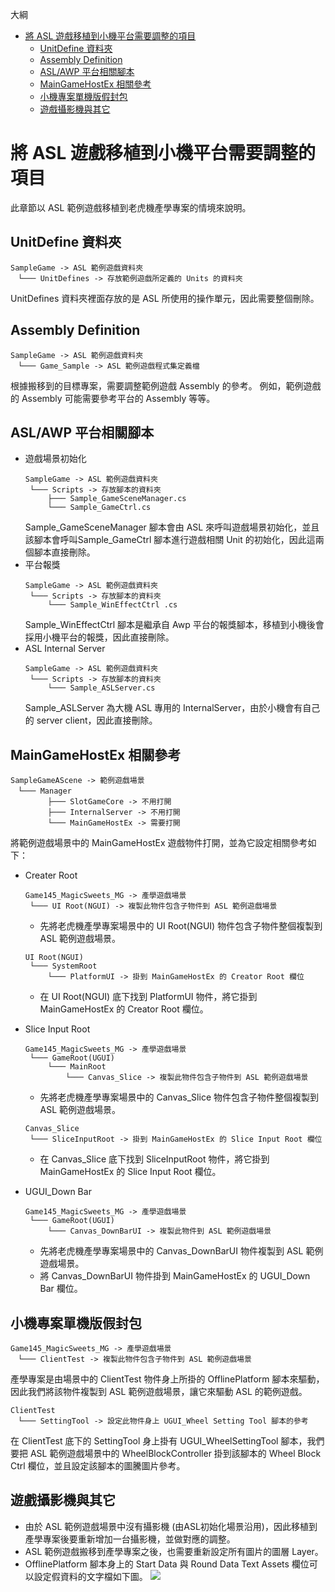 大綱
* [將 ASL 遊戲移植到小機平台需要調整的項目](#將-asl-遊戲移植到小機平台需要調整的項目)
    * [UnitDefine 資料夾](#unitdefine-資料夾)
    * [Assembly Definition](#assembly-definition)
    * [ASL/AWP 平台相關腳本](#aslawp-平台相關腳本)
    * [MainGameHostEx 相關參考](#maingamehostex-相關參考)
    * [小機專案單機版假封包](#小機專案單機版假封包)
    * [遊戲攝影機與其它](#遊戲攝影機與其它)

# 將 ASL 遊戲移植到小機平台需要調整的項目
此章節以 ASL 範例遊戲移植到老虎機產學專案的情境來說明。

## UnitDefine 資料夾
```
SampleGame -> ASL 範例遊戲資料夾
　└─── UnitDefines -> 存放範例遊戲所定義的 Units 的資料夾
```
UnitDefines 資料夾裡面存放的是 ASL 所使用的操作單元，因此需要整個刪除。

## Assembly Definition
```
SampleGame -> ASL 範例遊戲資料夾
　└─── Game_Sample -> ASL 範例遊戲程式集定義檔
```
根據搬移到的目標專案，需要調整範例遊戲 Assembly 的參考。
例如，範例遊戲的 Assembly 可能需要參考平台的 Assembly 等等。

## ASL/AWP 平台相關腳本
* 遊戲場景初始化
    ```
    SampleGame -> ASL 範例遊戲資料夾
     └─── Scripts -> 存放腳本的資料夾
         ├─── Sample_GameSceneManager.cs
         └─── Sample_GameCtrl.cs
    ```
    Sample_GameSceneManager 腳本會由 ASL 來呼叫遊戲場景初始化，並且該腳本會呼叫Sample_GameCtrl 腳本進行遊戲相關 Unit 的初始化，因此這兩個腳本直接刪除。
* 平台報獎
    ```
    SampleGame -> ASL 範例遊戲資料夾
     └─── Scripts -> 存放腳本的資料夾
         └─── Sample_WinEffectCtrl .cs
    ```
    Sample_WinEffectCtrl 腳本是繼承自 Awp 平台的報獎腳本，移植到小機後會採用小機平台的報獎，因此直接刪除。
* ASL Internal Server
    ```
    SampleGame -> ASL 範例遊戲資料夾
     └─── Scripts -> 存放腳本的資料夾
         └─── Sample_ASLServer.cs
    ```
    Sample_ASLServer 為大機 ASL 專用的 InternalServer，由於小機會有自己的 server client，因此直接刪除。

## MainGameHostEx 相關參考
```
SampleGameAScene -> 範例遊戲場景
　└─── Manager
　　　　　├─── SlotGameCore -> 不用打開
　　　　　├─── InternalServer -> 不用打開
　　　　　└─── MainGameHostEx -> 需要打開
```
將範例遊戲場景中的 MainGameHostEx 遊戲物件打開，並為它設定相關參考如下：

* Creater Root
    ```
    Game145_MagicSweets_MG -> 產學遊戲場景
     └─── UI Root(NGUI) -> 複製此物件包含子物件到 ASL 範例遊戲場景
    ```
    * 先將老虎機產學專案場景中的 UI Root(NGUI) 物件包含子物件整個複製到 ASL 範例遊戲場景。

    ```
    UI Root(NGUI)
     └─── SystemRoot
         └─── PlatformUI -> 掛到 MainGameHostEx 的 Creator Root 欄位
    ```
    * 在 UI Root(NGUI) 底下找到 PlatformUI 物件，將它掛到 MainGameHostEx 的 Creator Root 欄位。

* Slice Input Root
    ```
    Game145_MagicSweets_MG -> 產學遊戲場景
     └─── GameRoot(UGUI)
         └─── MainRoot
             └─── Canvas_Slice -> 複製此物件包含子物件到 ASL 範例遊戲場景
    ```
    * 先將老虎機產學專案場景中的 Canvas_Slice 物件包含子物件整個複製到 ASL 範例遊戲場景。

    ```
    Canvas_Slice
     └─── SliceInputRoot -> 掛到 MainGameHostEx 的 Slice Input Root 欄位
    ```
    * 在 Canvas_Slice 底下找到 SliceInputRoot 物件，將它掛到 MainGameHostEx 的 Slice Input Root 欄位。

* UGUI_Down Bar
    ```
    Game145_MagicSweets_MG -> 產學遊戲場景
     └─── GameRoot(UGUI)
         └─── Canvas_DownBarUI -> 複製此物件到 ASL 範例遊戲場景
    ```
    * 先將老虎機產學專案場景中的 Canvas_DownBarUI 物件複製到 ASL 範例遊戲場景。
    * 將 Canvas_DownBarUI 物件掛到 MainGameHostEx 的 UGUI_Down Bar 欄位。

## 小機專案單機版假封包
```
Game145_MagicSweets_MG -> 產學遊戲場景
　└─── ClientTest -> 複製此物件包含子物件到 ASL 範例遊戲場景
```
產學專案是由場景中的 ClientTest 物件身上所掛的 OfflinePlatform 腳本來驅動，因此我們將該物件複製到 ASL 範例遊戲場景，讓它來驅動 ASL 的範例遊戲。

```
ClientTest
　└─── SettingTool -> 設定此物件身上 UGUI_Wheel Setting Tool 腳本的參考
```
在 ClientTest 底下的 SettingTool 身上掛有 UGUI_WheelSettingTool 腳本，我們要把 ASL 範例遊戲場景中的 WheelBlockController 掛到該腳本的 Wheel Block Ctrl 欄位，並且設定該腳本的圖騰圖片參考。

## 遊戲攝影機與其它
* 由於 ASL 範例遊戲場景中沒有攝影機 (由ASL初始化場景沿用)，因此移植到產學專案後要重新增加一台攝影機，並做對應的調整。
* ASL 範例遊戲搬移到產學專案之後，也需要重新設定所有圖片的圖層 Layer。
* OfflinePlatform 腳本身上的 Start Data 與 Round Data Text Assets 欄位可以設定假資料的文字檔如下圖。
![](https://igshub.i17game.net/rd3_sys_gear/asl/-/raw/Asl_2.0_Demo/Img/ASL%E7%AF%84%E4%BE%8B%E9%81%8A%E6%88%B2%E7%A7%BB%E6%A4%8D%E8%80%81%E8%99%8E%E6%A9%9F%E7%94%A2%E5%AD%B8%E5%B0%88%E6%A1%88%E9%9B%A2%E7%B7%9A%E5%B9%B3%E5%8F%B0%E8%A8%AD%E5%AE%9A.png?inline=false)
